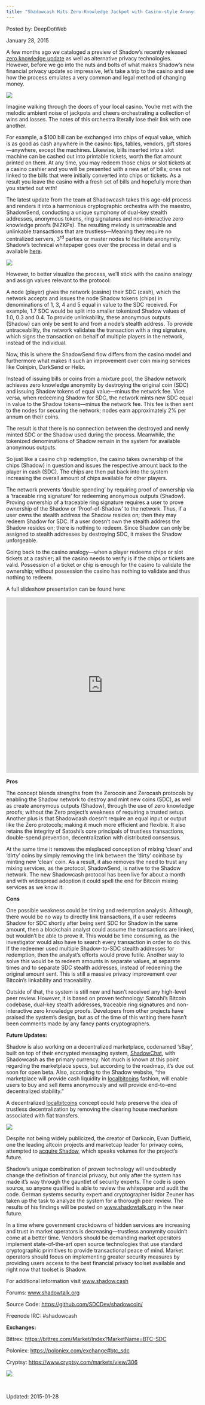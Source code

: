```yaml
---
title: "Shadowcash Hits Zero-Knowledge Jackpot with Casino-style Anonymity"
---
```



Posted by: DeepDotWeb 

<span>January 28, 2015</span>


<p>A few months ago we cataloged a preview of Shadow’s recently released <a href="/2014/10/24/anonymous-shadow-eclipses-privacy-projects-zero-knowledge/" target="_blank">zero knowledge update</a> as well as alternative privacy technologies. However, before we go into the nuts and bolts of what makes Shadow’s new financial privacy update so impressive, let’s take a trip to the casino and see how the process emulates a very common and legal method of changing money.</p>

<img src="https://info-gir.github.io/deepdotweb/imgs/2015/01/fear.jpg">

<p>Imagine walking through the doors of your local casino. You’re met with the melodic ambient noise of jackpots and cheers orchestrating a collection of wins and losses. The notes of this orchestra literally lose their link with one another.</p>
<p>For example, a $100 bill can be exchanged into chips of equal value, which is as good as cash anywhere in the casino: tips, tables, vendors, gift stores—anywhere, except the machines. Likewise, bills inserted into a slot machine can be cashed out into printable tickets, worth the fiat amount printed on them. At any time, you may redeem those chips or slot tickets at a casino cashier and you will be presented with a new set of bills; ones not linked to the bills that were initially converted into chips or tickets. As a result you leave the casino with a fresh set of bills and hopefully more than you started out with!</p>
<p>The latest update from the team at Shadowcash takes this age-old process and renders it into a harmonious cryptographic orchestra with the maestro, ShadowSend, conducting a unique symphony of dual-key stealth addresses, anonymous tokens, ring signatures and non-interactive zero knowledge proofs (NIZKPs). The resulting melody is untraceable and unlinkable transactions that are trustless—Meaning they require no centralized servers, 3<sup>rd</sup> parties or master nodes to facilitate anonymity. Shadow’s technical whitepaper goes over the process in detail and is available <a href="http://shadow.cash/downloads/shadowcash-anon.pdf" target="_blank">here</a>.</p>

<img src="https://info-gir.github.io/deepdotweb/imgs/2015/01/shadowsend2.jpg">

<p>However, to better visualize the process, we’ll stick with the casino analogy and assign values relevant to the protocol:</p>
<p>A node (player) gives the network (casino) their SDC (cash), which the network accepts and issues the node Shadow tokens (chips) in denominations of 1, 3, 4 and 5 equal in value to the SDC received. For example, 1.7 SDC would be split into smaller tokenized Shadow values of 1.0, 0.3 and 0.4. To provide unlinkability, these anonymous outputs (Shadow) can only be sent to and from a node’s stealth address. To provide untraceability, the network validates the transaction with a ring signature, which signs the transaction on behalf of multiple players in the network, instead of the individual.</p>
<p>Now, this is where the ShadowSend flow differs from the casino model and furthermore what makes it such an improvement over coin mixing services like Coinjoin, DarkSend or Helix.</p>
<p>Instead of issuing bills or coins from a mixture pool, the Shadow network achieves zero knowledge anonymity by destroying the original coin (SDC) and issuing Shadow tokens of equal value—minus the network fee. Vice versa, when redeeming Shadow for SDC, the network mints new SDC equal in value to the Shadow tokens—minus the network fee. This fee is then sent to the nodes for securing the network; nodes earn approximately 2% per annum on their coins.</p>
<p>The result is that there is no connection between the destroyed and newly minted SDC or the Shadow used during the process. Meanwhile, the tokenized denominations of Shadow remain in the system for available anonymous outputs.</p>
<p>So just like a casino chip redemption, the casino takes ownership of the chips (Shadow) in question and issues the respective amount back to the player in cash (SDC). The chips are then put back into the system increasing the overall amount of chips available for other players.</p>
<p>The network prevents ‘double spending’ by requiring proof of ownership via a ‘traceable ring signature’ for redeeming anonymous outputs (Shadow). Proving ownership of a traceable ring signature requires a user to prove ownership of the Shadow or ‘Proof-of-Shadow’ to the network. Thus, if a user owns the stealth address the Shadow resides on; then they may redeem Shadow for SDC. If a user doesn’t own the stealth address the Shadow resides on; there is nothing to redeem. Since Shadow can only be assigned to stealth addresses by destroying SDC, it makes the Shadow unforgeable.</p>
<p>Going back to the casino analogy—when a player redeems chips or slot tickets at a cashier; all the casino needs to verify is if the chips or tickets are valid. Possession of a ticket or chip is enough for the casino to validate the ownership; without possession the casino has nothing to validate and thus nothing to redeem.</p>
<p>A full slideshow presentation can be found here:</p>
<div align="center"><iframe width="515px" height="470px" style="border: none;" src="http://www.slideshare.net/shadowcash/slideshelf" frameborder="0" marginwidth="0" marginheight="0" scrolling="no" allowfullscreen="allowfullscreen" webkitallowfullscreen="webkitallowfullscreen" mozallowfullscreen="mozallowfullscreen"></iframe></div>
<p><strong>Pros</strong></p>
<p>The concept blends strengths from the Zerocoin and Zerocash protocols by enabling the Shadow network to destroy and mint new coins (SDC), as well as create anonymous outputs (Shadow), through the use of zero knowledge proofs; without the Zero project’s weakness of requiring a trusted setup. Another plus is that Shadowcash doesn’t require an equal input or output like the Zero protocols; making it much more efficient and flexible. It also retains the integrity of Satoshi’s core principals of trustless transactions, double-spend prevention, decentralization with distributed consensus.</p>
<p>At the same time it removes the misplaced conception of mixing ‘clean’ and ‘dirty’ coins by simply removing the link between the ‘dirty’ coinbase by minting new ‘clean’ coin. As a result, it also removes the need to trust any mixing services, as the protocol, ShadowSend, is native to the Shadow network. The new Shadowcash protocol has been live for about a month and with widespread adoption it could spell the end for Bitcoin mixing services as we know it.</p>
<p><strong>Cons</strong></p>
<p>One possible weakness could be timing and redemption analysis. Although, there would be no way to directly link transactions, if a user redeems Shadow for SDC shortly after being sent SDC for Shadow in the same amount, then a blockchain analyst could assume the transactions are linked, but wouldn’t be able to prove it. This would be time consuming, as the investigator would also have to search every transaction in order to do this. If the redeemer used multiple Shadow-to-SDC stealth addresses for redemption, then the analyst’s efforts would prove futile. Another way to solve this would be to redeem amounts in separate values, at separate times and to separate SDC stealth addresses, instead of redeeming the original amount sent. This is still a massive privacy improvement over Bitcoin’s linkability and traceability.</p>
<p>Outside of that, the system is still new and hasn’t received any high-level peer review. However, it is based on proven technology: Satoshi’s Bitcoin codebase, dual-key stealth addresses, traceable ring signatures and non-interactive zero knowledge proofs. Developers from other projects have praised the system’s design, but as of the time of this writing there hasn’t been comments made by any fancy pants cryptographers.</p>
<p><strong>Future Updates:</strong></p>
<p>Shadow is also working on a decentralized marketplace, codenamed ‘sBay’, built on top of their encrypted messaging system, <a href="http://www.shadow.cash/downloads/shadowcoin-p2p-em.pdf">ShadowChat</a>, with Shadowcash as the primary currency. Not much is known at this point regarding the marketplace specs, but according to the roadmap, it’s due out soon for open beta. Also, according to the Shadow website, “the marketplace will provide cash liquidity in <a href="https://localbitcoins.com/?ch=4v6y" target="_blank">localbitcoins</a> fashion, will enable users to buy and sell items anonymously and will provide end-to-end decentralized stability.”</p>
<p>A decentralized <a href="https://localbitcoins.com/?ch=4v6y" target="_blank">localbitcoins</a> concept could help preserve the idea of trustless decentralization by removing the clearing house mechanism associated with fiat transfers.</p>

<img src="https://info-gir.github.io/deepdotweb/imgs/2015/01/marketplace.jpg">

<p>Despite not being widely publicized, the creator of Darkcoin, Evan Duffield, one the leading altcoin projects and marketcap leader for privacy coins, attempted to <a href="http://shadowtalk.org/topic/252/darkcoin-proposal-statement/2" target="_blank">acquire Shadow</a>, which speaks volumes for the project’s future.</p>
<p>Shadow’s unique combination of proven technology will undoubtedly change the definition of financial privacy, but only after the system has made it’s way through the gauntlet of security experts. The code is open source, so anyone qualified is able to review the whitepaper and audit the code. German systems security expert and cryptographer Isidor Zeuner has taken up the task to analyze the system for a thorough peer review. The results of his findings will be posted on <a href="http://www.shadowtalk.org" target="_blank">www.shadowtalk.org</a> in the near future.</p>
<p>In a time where government crackdowns of hidden services are increasing and trust in market operators is decreasing—trustless anonymity couldn’t come at a better time. Vendors should be demanding market operators implement state-of-the-art open source technologies that use standard cryptographic primitives to provide transactional peace of mind. Market operators should focus on implementing greater security measures by providing users access to the best financial privacy toolset available and right now that toolset is Shadow.</p>
<p>For additional information visit <a href="http://www.shadow.cash">www.shadow.cash</a></p>
<p>Forums: <a href="http://www.shadowtalk.org" target="_blank">www.shadowtalk.org</a></p>
<p>Source Code: <a href="https://github.com/SDCDev/shadowcoin/" target="_blank">https://github.com/SDCDev/shadowcoin/</a></p>
<p>Freenode IRC: #shadowcash</p>
<p><strong>Exchanges:</strong></p>
<p>Bittrex: <a href="https://bittrex.com/Market/Index?MarketName=BTC-SDC" target="_blank">https://bittrex.com/Market/<wbr />Index?MarketName=BTC-SDC</a></p>
<p>Poloniex: <a href="https://poloniex.com/exchange#btc_sdc" target="_blank">https://poloniex.com/exchange#<wbr />btc_sdc</a></p>
<p>Cryptsy: <a href="https://www.cryptsy.com/markets/view/306" target="_blank">https://www.cryptsy.com/<wbr />markets/view/306</a></p>

<img src="https://info-gir.github.io/deepdotweb/imgs/2015/01/shadowops.jpg">

<p>&nbsp;</p>

Updated: 2015-01-28


